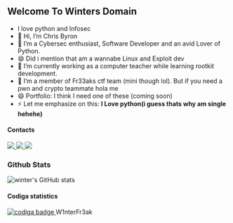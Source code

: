 ## Welcome To Winters Domain

<!--
**W1nterFr3ak/W1nterFr3ak** is a ✨ _special_ ✨ repository because its `README.md` (this file) appears on your GitHub profile.

Here are some ideas to get you started:

- 🔭 I’m currently working on ...
- 🌱 I’m currently learning ...
- 👯 I’m looking to collaborate on ...
- 🤔 I’m looking for help with ...
- 💬 Ask me about ...
- 📫 How to reach me: ...
- 😄 Pronouns: ...
- ⚡ Fun fact: ...
-->

- I love python and Infosec 
- 👋 Hi, I’m Chris Byron
- 👀 I’m a Cybersec enthusiast, Software Developer and an avid Lover of Python.
- 😄 Did i mention that am a wannabe Linux and Exploit dev 
- 🌱 I’m currently working as a computer teacher while learning rootkit development.
- 💞️ I’m a member of Fr33aks ctf team (mini though lol). But if you need a pwn and crypto teammate hola me 
- 😄 Portfolio: I think I need one of these (coming soon)
- ⚡ Let me emphasize on this: **I Love python(i guess thats why am single hehehe)**
#### Contacts
<a href="mailto:byronchris25@gmail.com">
<img src="https://img.shields.io/badge/Gmail-D14836?style=for-the-badge&logo=gmail&logoColor=white" />
</a>
<a href="https://wa.me/+254741106971">
<img src="https://img.shields.io/badge/WhatsApp-25D366?style=for-the-badge&logo=whatsapp&logoColor=white"/>
</a>
<a href="https://www.linkedin.com/in/chris-byron-93283716a/">
<img src="https://img.shields.io/badge/LinkedIn-0077B5?style=for-the-badge&logo=linkedin&logoColor=white"/>
</a>

### Github Stats
![winter's GitHub stats](https://github-readme-stats.vercel.app/api?username=W1nterFr3ak)
#### Codiga statistics
 
<a href="https://app.codiga.io/public/user/github/W1nterFr3ak">
   <img src="https://api.codiga.io/public/badge/user/github/W1nterFr3ak?style=light" alt="codiga badge" />
</a>W1nterFr3ak





